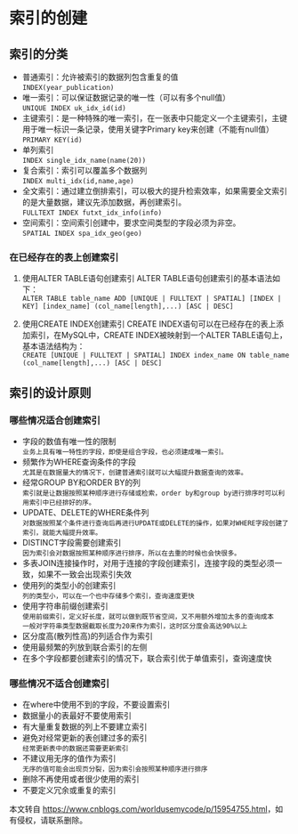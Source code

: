 索引的创建
=====

索引的分类
-----

*   普通索引：允许被索引的数据列包含重复的值  
    `INDEX(year_publication)`
*   唯一索引：可以保证数据记录的唯一性（可以有多个null值）  
    `UNIQUE INDEX uk_idx_id(id)`
*   主键索引：是一种特殊的唯一索引，在一张表中只能定义一个主键索引，主键用于唯一标识一条记录，使用关键字Primary key来创建（不能有null值）  
    `PRIMARY KEY(id)`
*   单列索引  
    `INDEX single_idx_name(name(20))`
*   复合索引：索引可以覆盖多个数据列  
    `INDEX multi_idx(id,name,age)`
*   全文索引：通过建立倒排索引，可以极大的提升检索效率，如果需要全文索引的是大量数据，建议先添加数据，再创建索引。  
    `FULLTEXT INDEX futxt_idx_info(info)`
*   空间索引：空间索引创建中，要求空间类型的字段必须为非空。  
    `SPATIAL INDEX spa_idx_geo(geo)`

### 在已经存在的表上创建索引

1.  使用ALTER TABLE语句创建索引 ALTER TABLE语句创建索引的基本语法如下：  
    `ALTER TABLE table_name ADD [UNIQUE | FULLTEXT | SPATIAL] [INDEX | KEY] [index_name] (col_name[length],...) [ASC | DESC]`
    
2.  使用CREATE INDEX创建索引 CREATE INDEX语句可以在已经存在的表上添加索引，在MySQL中，CREATE INDEX被映射到一个ALTER TABLE语句上，基本语法结构为：  
    `CREATE [UNIQUE | FULLTEXT | SPATIAL] INDEX index_name ON table_name (col_name[length],...) [ASC | DESC]`
    

索引的设计原则
-------

### 哪些情况适合创建索引

*   字段的数值有唯一性的限制  
    `业务上具有唯一特性的字段，即使是组合字段，也必须建成唯一索引。`
*   频繁作为WHERE查询条件的字段  
    `尤其是在数据量大的情况下，创建普通索引就可以大幅提升数据查询的效率。`
*   经常GROUP BY和ORDER BY的列  
    `索引就是让数据按照某种顺序进行存储或检索，order by和group by进行排序时可以利用索引中已经排好的序。`
*   UPDATE、DELETE的WHERE条件列  
    `对数据按照某个条件进行查询后再进行UPDATE或DELETE的操作，如果对WHERE字段创建了索引，就能大幅提升效率。`
*   DISTINCT字段需要创建索引  
    `因为索引会对数据按照某种顺序进行排序，所以在去重的时候也会快很多。`
*   多表JOIN连接操作时，对用于连接的字段创建索引，连接字段的类型必须一致，如果不一致会出现索引失效
*   使用列的类型小的创建索引  
    `列的类型小，可以在一个也中存储多个索引，查询速度更快`
*   使用字符串前缀创建索引  
    `使用前缀索引，定义好长度，就可以做到既节省空间，又不用额外增加太多的查询成本`  
    `一般对字符串类型数据截取长度为20来作为索引，这时区分度会高达90%以上`
*   区分度高(散列性高)的列适合作为索引
*   使用最频繁的列放到联合索引的左侧
*   在多个字段都要创建索引的情况下，联合索引优于单值索引，查询速度快

### 哪些情况不适合创建索引

*   在where中使用不到的字段，不要设置索引
*   数据量小的表最好不要使用索引
*   有大量重复数据的列上不要建立索引
*   避免对经常更新的表创建过多的索引  
    `经常更新表中的数据还需要更新索引`
*   不建议用无序的值作为索引  
    `无序的值可能会出现页分裂，因为索引会按照某种顺序进行排序`
*   删除不再使用或者很少使用的索引
*   不要定义冗余或重复的索引

本文转自 <https://www.cnblogs.com/worldusemycode/p/15954755.html>，如有侵权，请联系删除。